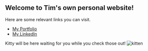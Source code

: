 ## Welcome to Tim's own personal website!


Here are some relevant links you can visit.

* [My Portfolio](https://tacascer.github.io/portfolio)
* [My LinkedIn](https://www.linkedin.com/in/timtran2018/)

Kitty will be here waiting for you while you check those out!
![kitten](https://imgur.com/a/V7Mdzvd "kitten")
